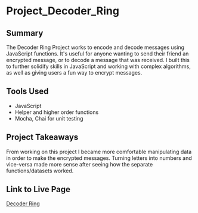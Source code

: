 # Project_Decoder_Ring

## Summary
The Decoder Ring Project works to encode and decode messages using JavaScript functions.
It's useful for anyone wanting to send their friend an encrypted message, or to decode a message that was received.
I built this to further solidify skills in JavaScript and working with complex algorithms, as well as giving users a fun way to encrypt messages.

## Tools Used
- JavaScript
- Helper and higher order functions
- Mocha, Chai for unit testing

## Project Takeaways
From working on this project I became more comfortable manipulating data in order to make the encrypted messages. Turning letters into numbers
and vice-versa made more sense after seeing how the separate functions/datasets worked.

## Link to Live Page
[Decoder Ring](https://erichill41.github.io/Project_Decoder_Ring/)
